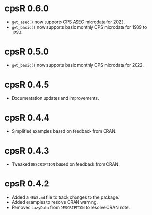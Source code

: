 # cpsR 0.6.0

* `get_asec()` now supports CPS ASEC microdata for 2022.
* `get_basic()` now supports basic monthly CPS microdata for 1989 to 1993.

# cpsR 0.5.0

* `get_basic()` now supports basic monthly CPS microdata for 2022.

# cpsR 0.4.5

* Documentation updates and improvements.

# cpsR 0.4.4

* Simplified examples based on feedback from CRAN.

# cpsR 0.4.3

* Tweaked `DESCRIPTION` based on feedback from CRAN.

# cpsR 0.4.2

* Added a `NEWS.md` file to track changes to the package.
* Added examples to resolve CRAN warning.
* Removed `LazyData` from `DESCRIPTION` to resolve CRAN note.
